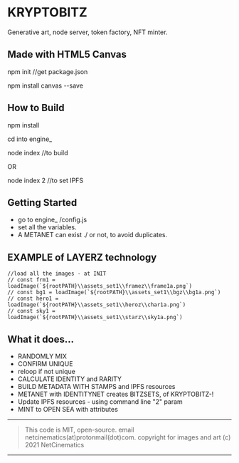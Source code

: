 # KRYPTOBITZ
Generative art, node server, token factory, NFT minter.

## Made with HTML5 Canvas

npm init //get package.json

npm install canvas --save

## How to Build

npm install

cd into engine_

node index   //to build

OR 

node index 2 //to set IPFS

## Getting Started

- go to engine_ /config.js
- set all the variables.
- A METANET can exist ./ or not, to avoid duplicates.

## EXAMPLE of LAYERZ technology
    //load all the images - at INIT
    // const frm1 = loadImage(`${rootPATH}\\assets_set1\\framez\\frame1a.png`)
    // const bg1 = loadImage(`${rootPATH}\\assets_set1\\bgz\\bg1a.png`)
    // const hero1 = loadImage(`${rootPATH}\\assets_set1\\heroz\\char1a.png`)
    // const sky1 = loadImage(`${rootPATH}\\assets_set1\\starz\\sky1a.png`)

## What it does...

- RANDOMLY MIX
- CONFIRM UNIQUE
- reloop if not unique
- CALCULATE IDENTITY and RARITY
- BUILD METADATA WITH STAMPS and IPFS resources
- METANET with IDENTITYNET creates BITZSETS, of KRYPTOBITZ-!
- Update IPFS resources - using command line "2" param
- MINT to OPEN SEA with attributes

----
> This code is MIT, open-source.
> email netcinematics(at)protonmail(dot)com.
> copyright for images and art (c) 2021 NetCinematics
----
